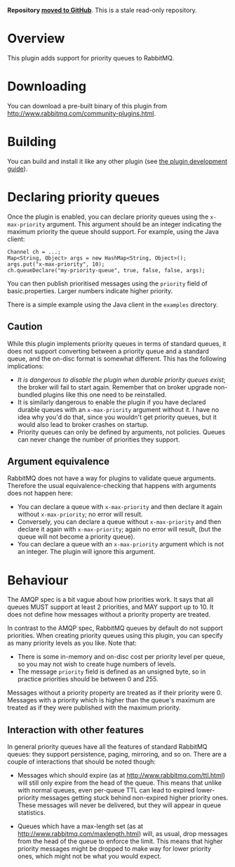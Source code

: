 **Repository [moved to GitHub](https://github.com/rabbitmq/rabbitmq-priority-queue)**.
This is a stale read-only repository.

# Overview

This plugin adds support for priority queues to RabbitMQ.

# Downloading

You can download a pre-built binary of this plugin from
http://www.rabbitmq.com/community-plugins.html.

# Building

You can build and install it like any other plugin (see
[the plugin development guide](http://www.rabbitmq.com/plugin-development.html)).

# Declaring priority queues

Once the plugin is enabled, you can declare priority queues using the
`x-max-priority` argument. This argument should be an integer
indicating the maximum priority the queue should support. For example,
using the Java client:

    Channel ch = ...;
    Map<String, Object> args = new HashMap<String, Object>();
    args.put("x-max-priority", 10);
    ch.queueDeclare("my-priority-queue", true, false, false, args);

You can then publish prioritised messages using the `priority` field
of basic.properties. Larger numbers indicate higher priority.

There is a simple example using the Java client in the `examples` directory.

## Caution

While this plugin implements priority queues in terms of standard
queues, it does not support converting between a priority queue and a
standard queue, and the on-disc format is somewhat different. This has
the following implications:

* _It is dangerous to disable the plugin when durable priority queues exist_;
  the broker will fail to start again. Remember that on broker upgrade
  non-bundled plugins like this one need to be reinstalled.
* It is similarly dangerous to enable the plugin if you have declared
  durable queues with an `x-max-priority` argument without it. I have no
  idea why you'd do that, since you wouldn't get priority queues, but
  it would also lead to broker crashes on startup.
* Priority queues can only be defined by arguments, not policies. Queues can
  never change the number of priorities they support.

## Argument equivalence

RabbitMQ does not have a way for plugins to validate queue
arguments. Therefore the usual equivalence-checking that happens with
arguments does not happen here:

* You can declare a queue with `x-max-priority` and then declare it
  again without `x-max-priority`; no error will result.
* Conversely, you can declare a queue without `x-max-priority` and then
  declare it again with `x-max-priority`; again no error will result,
  (but the queue will not become a priority queue).
* You can declare a queue with an `x-max-priority` argument which is not
  an integer. The plugin will ignore this argument.

# Behaviour

The AMQP spec is a bit vague about how priorities work. It says that
all queues MUST support at least 2 priorities, and MAY support up to
10. It does not define how messages without a priority property are
treated.

In contrast to the AMQP spec, RabbitMQ queues by default do not
support priorities. When creating priority queues using this plugin,
you can specify as many priority levels as you like. Note that:

* There is some in-memory and on-disc cost per priority level per
  queue, so you may not wish to create huge numbers of levels.
* The message `priority` field is defined as an unsigned byte, so in
  practice priorities should be between 0 and 255.

Messages without a priority property are treated as if their priority were
0. Messages with a priority which is higher than the queue's
maximum are treated as if they were published with the maximum priority.

## Interaction with other features

In general priority queues have all the features of standard RabbitMQ
queues: they support persistence, paging, mirroring, and so on. There
are a couple of interactions that should be noted though:

* Messages which should expire (as at
  http://www.rabbitmq.com/ttl.html) will still only expire from the
  head of the queue. This means that unlike with normal queues, even
  per-queue TTL can lead to expired lower-priority messages getting
  stuck behind non-expired higher priority ones. These messages will
  never be delivered, but they will appear in queue statistics.

* Queues which have a max-length set (as at
  http://www.rabbitmq.com/maxlength.html) will, as usual, drop
  messages from the head of the queue to enforce the limit. This means
  that higher priority messages might be dropped to make way for lower
  priority ones, which might not be what you would expect.
